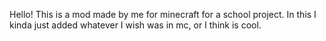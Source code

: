Hello!
This is a mod made by me for minecraft for a school project.
In this I kinda just added whatever I wish was in mc, or I think is cool.
